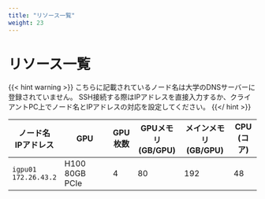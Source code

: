 ```yaml
---
title: "リソース一覧"
weight: 23
---
```


# リソース一覧

{{< hint warning >}}
こちらに記載されているノード名は大学のDNSサーバーに登録されていません。
SSH接続する際はIPアドレスを直接入力するか、クライアントPC上でノード名とIPアドレスの対応を設定してください。
{{</ hint >}}

|ノード名<br>IPアドレス|GPU|GPU<br>枚数|GPUメモリ<br>(GB/GPU)|メインメモリ<br>(GB/GPU)|CPU<br>(コア)|
|---|---|---|---|---|---|
|`igpu01`<br>`172.26.43.2`|H100 80GB PCIe|4|80|192|48|